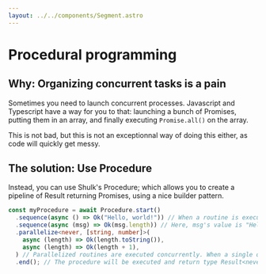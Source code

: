 ```yaml
---
layout: ../../components/Segment.astro
---
```


# Procedural programming

## Why: Organizing concurrent tasks is a pain

Sometimes you need to launch concurrent processes.
Javascript and Typescript have a way for you to that: launching a bunch of Promises, putting them in
an array, and finally executing `Promise.all()` on the array.

This is not bad, but this is not an exceptionnal way of doing this either, as code will quickly get messy.

## The solution: Use Procedure

Instead, you can use Shulk's Procedure; which allows you to create a pipeline of Result returning Promises, using a nice builder pattern.

```ts
const myProcedure = await Procedure.start()
  .sequence(async () => Ok("Hello, world!")) // When a routine is executed, its response is passed down to the next one
  .sequence(async (msg) => Ok(msg.length)) // Here, msg's value is "Hello, world!"
  .parallelize<never, [string, number]>(
    async (length) => Ok(length.toString()),
    async (length) => Ok(length + 1),
  ) // Parallelized routines are executed concurrently. When a single one fails, the error is returned, otherwise all the coroutines responses are returned in an array.
  .end(); // The procedure will be executed and return type Result<never, [string, number]>
```
